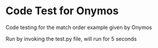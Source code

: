 # Code Test for Onymos

Code testing for the match order example given by Onymos

Run by invoking the test.py file, will run for 5 seconds
